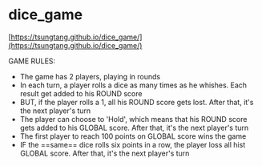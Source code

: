 # dice_game


[https://tsungtang.github.io/dice_game/](https://tsungtang.github.io/dice_game/)

GAME RULES:

- The game has 2 players, playing in rounds
- In each turn, a player rolls a dice as many times as he whishes. Each result get added to his ROUND score
- BUT, if the player rolls a 1, all his ROUND score gets lost. After that, it's the next player's turn
- The player can choose to 'Hold', which means that his ROUND score gets added to his GLOBAL score. After that, it's the next player's turn
- The first player to reach 100 points on GLOBAL score wins the game
- IF the ==same== dice rolls six points in a row, the player loss all hist GLOBAL score.  After that, it's the next player's turn
